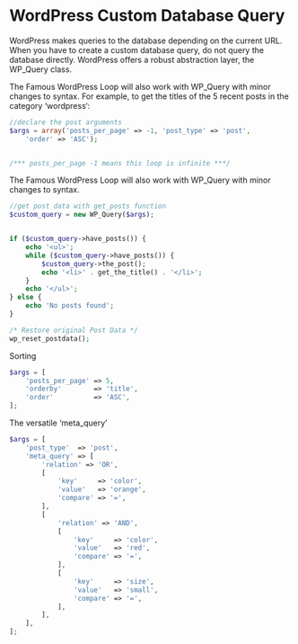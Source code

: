 # WordPress Custom Database Query 

WordPress makes queries to the database depending on the current URL. When you have to create a custom database query, do not query the database directly. WordPress offers a robust abstraction layer, the WP_Query class.


The Famous WordPress Loop will also work with WP_Query with minor changes to syntax. For example, to get the titles of the 5 recent posts in the category ‘wordpress‘:

```php
//declare the post arguments
$args = array('posts_per_page' => -1, 'post_type' => 'post',
    'order' => 'ASC');


/*** posts_per_page -1 means this loop is infinite ***/
```

The Famous WordPress Loop will also work with WP_Query with minor changes to syntax.

```php
//get post data with get_posts function
$custom_query = new WP_Query($args);


if ($custom_query->have_posts()) {
    echo '<ul>';
    while ($custom_query->have_posts()) {
        $custom_query->the_post();
        echo '<li>' . get_the_title() . '</li>';
    }
    echo '</ul>';
} else {
    echo 'No posts found';
}

/* Restore original Post Data */
wp_reset_postdata();
```

Sorting
```php
$args = [
    'posts_per_page' => 5,
    'orderby'        => 'title',
    'order'          => 'ASC',
];
```

The versatile ‘meta_query’
```php
$args = [
    'post_type'  => 'post',
    'meta_query' => [
        'relation' => 'OR',
        [
            'key'     => 'color',
            'value'   => 'orange',
            'compare' => '=',
        ],
        [
            'relation' => 'AND',
            [
                'key'     => 'color',
                'value'   => 'red',
                'compare' => '=',
            ],
            [
                'key'     => 'size',
                'value'   => 'small',
                'compare' => '=',
            ],
        ],
    ],
];
```